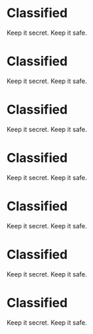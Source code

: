 
# Classified

Keep it secret.  Keep it safe.

# Classified

Keep it secret.  Keep it safe.

# Classified

Keep it secret.  Keep it safe.

# Classified

Keep it secret.  Keep it safe.

# Classified

Keep it secret.  Keep it safe.

# Classified

Keep it secret.  Keep it safe.

# Classified

Keep it secret.  Keep it safe.

